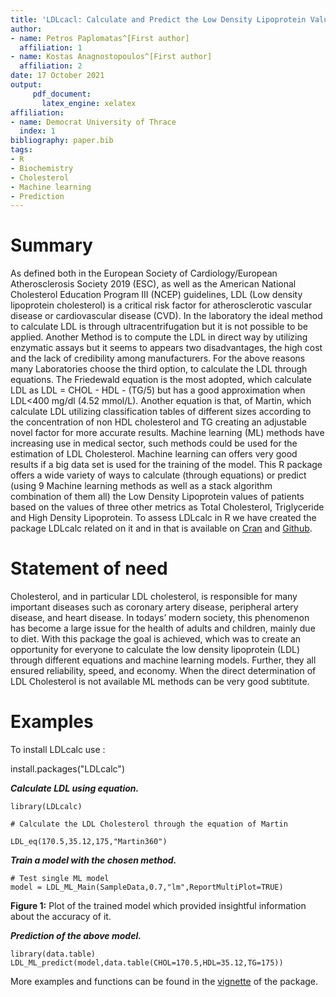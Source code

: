 ```yaml
---
title: 'LDLcacl: Calculate and Predict the Low Density Lipoprotein Values'
author:
- name: Petros Paplomatas^[First author]
  affiliation: 1
- name: Kostas Anagnostopoulos^[First author]
  affiliation: 2
date: 17 October 2021
output:
     pdf_document:
       latex_engine: xelatex
affiliation:
- name: Democrat University of Thrace 
  index: 1
bibliography: paper.bib
tags:
- R
- Biochemistry
- Cholesterol
- Machine learning
- Prediction
---
```




# Summary

As defined both in the European Society of Cardiology/European Atherosclerosis Society 2019 (ESC), as well as the American National Cholesterol Education Program III (NCEP) guidelines, LDL (Low density lipoprotein cholesterol) is a critical risk factor for atherosclerotic vascular disease or cardiovascular disease (CVD). In the laboratory the ideal method to calculate LDL is through ultracentrifugation but it is not possible to be applied. Another Method is to compute the LDL in direct way by utilizing enzymatic assays but it seems to appears two disadvantages, the high cost and the lack of credibility among manufacturers. For the above reasons many Laboratories choose the third option, to calculate the LDL through equations. The Friedewald equation is the most adopted, which calculate LDL as LDL = CHOL - HDL - (TG/5) but has a good approximation when LDL<400 mg/dl (4.52 mmol/L). Another equation is that, of Martin, which calculate LDL utilizing classification tables of different sizes according to the concentration of non HDL cholesterol and TG creating an adjustable novel factor for more accurate results. 
Machine learning (ML) methods have increasing use in medical sector, such methods could be used for the estimation of LDL Cholesterol. Machine learning can offers very good results if a big data set is used for the training of the model. 
This R package offers a wide variety of ways to calculate (through equations) or predict (using 9 Machine learning methods as well as a stack algorithm combination of them all) the Low Density Lipoprotein values of patients based on the values of three other metrics as Total Cholesterol, Triglyceride and High Density Lipoprotein.
To assess LDLcalc in R we have created the package LDLcalc related on it and in that is available on  [Cran](https://cran.r-project.org/web/packages/LDLcalc/index.html) and  [Github](https://github.com/PaplomatasP/LDLcalculation/tree/main/LDLcalc).

# Statement of need

Cholesterol, and in particular LDL cholesterol, is responsible for many important diseases such as coronary artery disease, peripheral artery disease, and heart disease. In todays’ modern society, this phenomenon has become a large issue for the health of adults and children, mainly due to diet.
With this package the goal is achieved, which was to create an opportunity for everyone to calculate the low density lipoprotein (LDL) through different equations and machine learning models. Further, they all ensured reliability, speed, and economy.
When the direct determination of LDL Cholesterol is not available  ML methods can be very good subtitute.


# Examples

To install LDLcalc use :


install.packages("LDLcalc")

***Calculate LDL using equation.***

```{r LDLcalceq}
library(LDLcalc)

# Calculate the LDL Cholesterol through the equation of Martin

LDL_eq(170.5,35.12,175,"Martin360")

```

***Train a model with the chosen method.***


```{r ML model, echo=FALSE}
# Test single ML model
model = LDL_ML_Main(SampleData,0.7,"lm",ReportMultiPlot=TRUE)

```



**Figure 1:** Plot of the trained model which provided insightful information about the accuracy of it.  



***Prediction of the above model.*** 

```{r ML predict, echo=FALSE}
library(data.table)
LDL_ML_predict(model,data.table(CHOL=170.5,HDL=35.12,TG=175))

```


More examples and functions can be found in the [vignette](https://sciencesandresearch.com/wp-content/uploads/2021/10/LDLcalcTutorial-1.pdf) of the package.

